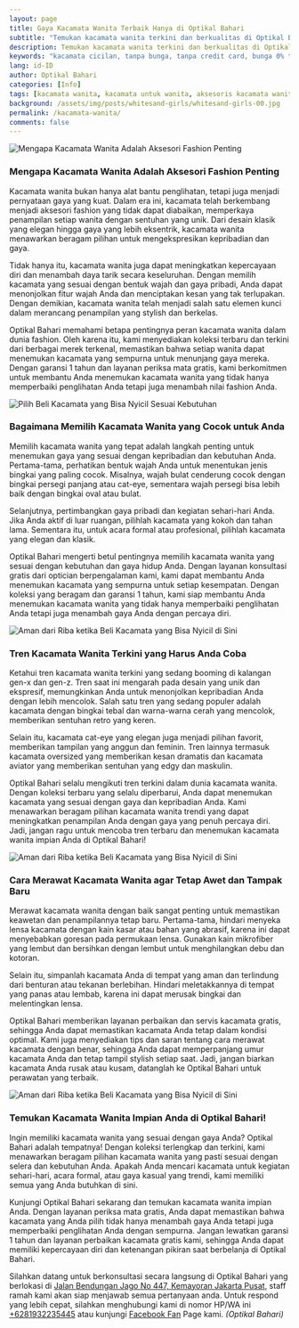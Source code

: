 ```yaml
---
layout: page
title: Gaya Kacamata Wanita Terbaik Hanya di Optikal Bahari
subtitle: "Temukan kacamata wanita terkini dan berkualitas di Optikal Bahari. Dapatkan periksa mata gratis, cicilan 0%, dan garansi 1 tahun"
description: Temukan kacamata wanita terkini dan berkualitas di Optikal Bahari. Dapatkan periksa mata gratis, cicilan 0%, dan garansi 1 tahun. Kunjungi kami sekarang.
keywords: "kacamata cicilan, tanpa bunga, tanpa credit card, bunga 0% tanpa DP, cicilan ringan"
lang: id-ID
author: Optikal Bahari
categories: [Info]
tags: [kacamata wanita, kacamata untuk wanita, aksesoris kacamata wanita]
background: /assets/img/posts/whitesand-girls/whitesand-girls-00.jpg
permalink: /kacamata-wanita/
comments: false
---
```


<div class="card shadow p-3 bg-white mb-5">
  <img
    itemprop="image"
    data-src="/assets/img/posts/whitesand-girls/whitesand-girls-01.jpg"
    src="/assets/img/posts/whitesand-girls/whitesand-girls-01.jpg"
    class="card-img-top"
    title="Mengapa Kacamata Wanita Adalah Aksesori Fashion Penting"
    alt="Mengapa Kacamata Wanita Adalah Aksesori Fashion Penting">
  <div class="card-body">
    <h3 class="card-title">
      Mengapa Kacamata Wanita Adalah Aksesori Fashion Penting
    </h3>
    <p class="card-text text-justify">
      Kacamata wanita bukan hanya alat bantu penglihatan, tetapi juga menjadi pernyataan gaya yang kuat. Dalam era ini, kacamata telah berkembang menjadi aksesori fashion yang tidak dapat diabaikan, memperkaya penampilan setiap wanita dengan sentuhan yang unik. Dari desain klasik yang elegan hingga gaya yang lebih eksentrik, kacamata wanita menawarkan beragam pilihan untuk mengekspresikan kepribadian dan gaya.
    </p>
    <p class="card-text text-justify">
      Tidak hanya itu, kacamata wanita juga dapat meningkatkan kepercayaan diri dan menambah daya tarik secara keseluruhan. Dengan memilih kacamata yang sesuai dengan bentuk wajah dan gaya pribadi, Anda dapat menonjolkan fitur wajah Anda dan menciptakan kesan yang tak terlupakan. Dengan demikian, kacamata wanita telah menjadi salah satu elemen kunci dalam merancang penampilan yang stylish dan berkelas.
    </p>
    <p class="card-text text-justify">
      Optikal Bahari memahami betapa pentingnya peran kacamata wanita dalam dunia fashion. Oleh karena itu, kami menyediakan koleksi terbaru dan terkini dari berbagai merek terkenal, memastikan bahwa setiap wanita dapat menemukan kacamata yang sempurna untuk menunjang gaya mereka. Dengan garansi 1 tahun dan layanan periksa mata gratis, kami berkomitmen untuk membantu Anda menemukan kacamata wanita yang tidak hanya memperbaiki penglihatan Anda tetapi juga menambah nilai fashion Anda.
    </p>
  </div>
</div>

<div class="card shadow p-3 bg-white mb-5">
  <img
    data-src="/assets/img/posts/whitesand-girls/whitesand-girls-02.jpg"
    src="/assets/img/posts/whitesand-girls/whitesand-girls-02.jpg"
    title="kacamata cicilan di optikal bahari"
    class="card-img-top"
    alt="Pilih Beli Kacamata yang Bisa Nyicil Sesuai Kebutuhan">
  <div class="card-body">
    <h3 class="card-title">
      Bagaimana Memilih Kacamata Wanita yang Cocok untuk Anda
    </h3>
    <p class="card-text text-justify">
      Memilih kacamata wanita yang tepat adalah langkah penting untuk menemukan gaya yang sesuai dengan kepribadian dan kebutuhan Anda. Pertama-tama, perhatikan bentuk wajah Anda untuk menentukan jenis bingkai yang paling cocok. Misalnya, wajah bulat cenderung cocok dengan bingkai persegi panjang atau cat-eye, sementara wajah persegi bisa lebih baik dengan bingkai oval atau bulat.
    </p>
    <p class="card-text text-justify">
      Selanjutnya, pertimbangkan gaya pribadi dan kegiatan sehari-hari Anda. Jika Anda aktif di luar ruangan, pilihlah kacamata yang kokoh dan tahan lama. Sementara itu, untuk acara formal atau profesional, pilihlah kacamata yang elegan dan klasik.
    </p>
    <p class="card-text text-justify">
      Optikal Bahari mengerti betul pentingnya memilih kacamata wanita yang sesuai dengan kebutuhan dan gaya hidup Anda. Dengan layanan konsultasi gratis dari optician berpengalaman kami, kami dapat membantu Anda menemukan kacamata yang sempurna untuk setiap kesempatan. Dengan koleksi yang beragam dan garansi 1 tahun, kami siap membantu Anda menemukan kacamata wanita yang tidak hanya memperbaiki penglihatan Anda tetapi juga menambah gaya Anda dengan percaya diri.
    </p>
  </div>
</div>

<div class="card shadow p-3 bg-white mb-5">
  <img
    data-src="/assets/img/posts/whitesand-girls/whitesand-girls-03.jpg"
    src="/assets/img/posts/whitesand-girls/whitesand-girls-03.jpg"
    title="kacamata cicilan murah di jakarta"
    class="card-img-top"
    alt="Aman dari Riba ketika Beli Kacamata yang Bisa Nyicil di Sini">
  <div class="card-body">
    <h3 class="card-title">
      Tren Kacamata Wanita Terkini yang Harus Anda Coba
    </h3>
    <p class="card-text text-justify">
      Ketahui tren kacamata wanita terkini yang sedang booming di kalangan gen-x dan gen-z. Tren saat ini mengarah pada desain yang unik dan ekspresif, memungkinkan Anda untuk menonjolkan kepribadian Anda dengan lebih mencolok. Salah satu tren yang sedang populer adalah kacamata dengan bingkai tebal dan warna-warna cerah yang mencolok, memberikan sentuhan retro yang keren.
    </p>
    <p class="card-text text-justify">
      Selain itu, kacamata cat-eye yang elegan juga menjadi pilihan favorit, memberikan tampilan yang anggun dan feminin. Tren lainnya termasuk kacamata oversized yang memberikan kesan dramatis dan kacamata aviator yang memberikan sentuhan yang edgy dan maskulin.
    </p>
    <p class="card-text text-justify">
      Optikal Bahari selalu mengikuti tren terkini dalam dunia kacamata wanita. Dengan koleksi terbaru yang selalu diperbarui, Anda dapat menemukan kacamata yang sesuai dengan gaya dan kepribadian Anda. Kami menawarkan beragam pilihan kacamata wanita trendi yang dapat meningkatkan penampilan Anda dengan gaya yang penuh percaya diri. Jadi, jangan ragu untuk mencoba tren terbaru dan menemukan kacamata wanita impian Anda di Optikal Bahari!
    </p>
  </div>
</div>

<div class="card shadow p-3 bg-white mb-5">
  <img
    data-src="/assets/img/posts/whitesand-girls/whitesand-girls-04.jpg"
    src="/assets/img/posts/whitesand-girls/whitesand-girls-04.jpg"
    title="kacamata cicilan murah di jakarta"
    class="card-img-top"
    alt="Aman dari Riba ketika Beli Kacamata yang Bisa Nyicil di Sini">
  <div class="card-body">
    <h3 class="card-title">
      Cara Merawat Kacamata Wanita agar Tetap Awet dan Tampak Baru
    </h3>
    <p class="card-text text-justify">
      Merawat kacamata wanita dengan baik sangat penting untuk memastikan keawetan dan penampilannya tetap baru. Pertama-tama, hindari menyeka lensa kacamata dengan kain kasar atau bahan yang abrasif, karena ini dapat menyebabkan goresan pada permukaan lensa. Gunakan kain mikrofiber yang lembut dan bersihkan dengan lembut untuk menghilangkan debu dan kotoran.
    </p>
    <p class="card-text text-justify">
      Selain itu, simpanlah kacamata Anda di tempat yang aman dan terlindung dari benturan atau tekanan berlebihan. Hindari meletakkannya di tempat yang panas atau lembab, karena ini dapat merusak bingkai dan melentingkan lensa.
    </p>
    <p class="card-text text-justify">
      Optikal Bahari memberikan layanan perbaikan dan servis kacamata gratis, sehingga Anda dapat memastikan kacamata Anda tetap dalam kondisi optimal. Kami juga menyediakan tips dan saran tentang cara merawat kacamata dengan benar, sehingga Anda dapat memperpanjang umur kacamata Anda dan tetap tampil stylish setiap saat. Jadi, jangan biarkan kacamata Anda rusak atau kusam, datanglah ke Optikal Bahari untuk perawatan yang terbaik.
    </p>
  </div>
</div>

<div class="card shadow p-3 bg-white mb-5">
  <img
    data-src="/assets/img/posts/whitesand-girls/whitesand-girls-05.jpg"
    src="/assets/img/posts/whitesand-girls/whitesand-girls-05.jpg"
    title="kacamata cicilan murah di jakarta"
    class="card-img-top"
    alt="Aman dari Riba ketika Beli Kacamata yang Bisa Nyicil di Sini">
  <div class="card-body">
    <h3 class="card-title">
      Temukan Kacamata Wanita Impian Anda di Optikal Bahari!
    </h3>
    <p class="card-text text-justify">
      Ingin memiliki kacamata wanita yang sesuai dengan gaya Anda? Optikal Bahari adalah tempatnya! Dengan koleksi terlengkap dan terkini, kami menawarkan beragam pilihan kacamata wanita yang pasti sesuai dengan selera dan kebutuhan Anda. Apakah Anda mencari kacamata untuk kegiatan sehari-hari, acara formal, atau gaya kasual yang trendi, kami memiliki semua yang Anda butuhkan di sini.
    </p>
    <p class="card-text text-justify">
      Kunjungi Optikal Bahari sekarang dan temukan kacamata wanita impian Anda. Dengan layanan periksa mata gratis, Anda dapat memastikan bahwa kacamata yang Anda pilih tidak hanya menambah gaya Anda tetapi juga memperbaiki penglihatan Anda dengan sempurna. Jangan lewatkan garansi 1 tahun dan layanan perbaikan kacamata gratis kami, sehingga Anda dapat memiliki kepercayaan diri dan ketenangan pikiran saat berbelanja di Optikal Bahari.
    </p>
    <p class="card-text text-justify">
      Silahkan datang untuk berkonsultasi secara langsung di Optikal Bahari yang berlokasi di
      <a href="{{"/lokasi" | relative_url }}" title="Jalan Bendungan Jago No 447, Kemayoran Jakarta Pusat">Jalan Bendungan Jago No 447, Kemayoran Jakarta Pusat</a>, staff ramah kami akan siap menjawab semua pertanyaan anda. Untuk respond yang lebih cepat, silahkan menghubungi kami di nomor HP/WA ini
      <a
        href="https://api.whatsapp.com/send?phone=6281932235445&text=Hallo%2C+saya+butuh+informasi+lebih+lanjut+mengenai+Optikal+Bahari"
        id="WhatsAppClick"
        class="WhatsAppCall"
        title="Call WhatsApp">+6281932235445</a>
      atau kunjungi
      <a
        href="https://www.facebook.com/optikalbahari"
        id="FBClick"
        title="Facebook Page Optikal Bahari"
        class="FacebookPage">Facebook Fan</a>
      Page kami.
      <em>(Optikal Bahari)</em>
    </p>
  </div>
</div>